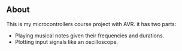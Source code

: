 ## About
This is my microcontrollers course project with AVR. it has two parts:

* Playing musical notes given their frequencies and durations.
* Plotting input signals like an oscilloscope.
